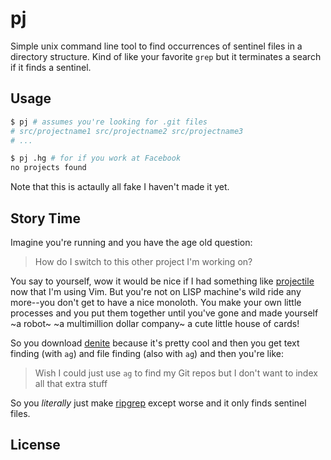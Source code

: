 # pj

Simple unix command line tool to find occurrences of sentinel files in a
directory structure. Kind of like your favorite `grep` but it terminates a
search if it finds a sentinel.

## Usage

```bash
$ pj # assumes you're looking for .git files
# src/projectname1 src/projectname2 src/projectname3
# ...

$ pj .hg # for if you work at Facebook
no projects found
```

Note that this is actaully all fake I haven't made it yet.

## Story Time

Imagine you're running <INSERT FAVORITE EDITOR> and you have the age old
question: 

> How do I switch to this other project I'm working on?

You say to yourself, wow it would be nice if I had something like
[projectile](https://github.com/bbatsov/projectile) now that I'm using Vim. But
you're not on LISP machine's wild ride any more--you don't get to have a nice
monoloth. You make your own little
processes and you put them together until you've gone and made yourself ~a
robot~ ~a multimillion dollar company~ a cute little house of cards!

So you download [denite](https://github.com/Shougo/denite.nvim) because it's
pretty cool and then you get text finding (with `ag`) and file finding (also
with `ag`) and then you're like:

> Wish I could just use `ag` to find my Git repos but I don't want to index all
> that extra stuff

So you *literally* just make [ripgrep](https://github.com/BurntSushi/ripgrep)
except worse and it only finds sentinel files.

## License  
